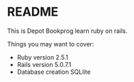 # README

This is Depot Bookprog learn ruby on rails.

Things you may want to cover:

* Ruby version
2.5.1
* Rails version
5.0.7.1
* Database creation
SQLlite


